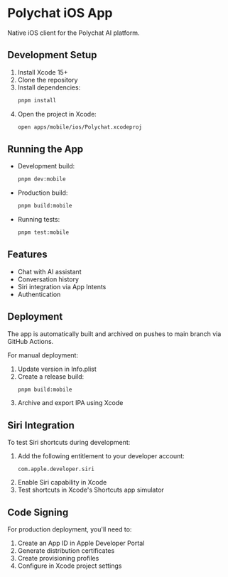 # Polychat iOS App

Native iOS client for the Polychat AI platform.

## Development Setup

1. Install Xcode 15+
2. Clone the repository
3. Install dependencies:
   ```sh
   pnpm install
   ```
4. Open the project in Xcode:
   ```sh
   open apps/mobile/ios/Polychat.xcodeproj
   ```

## Running the App

- Development build:
  ```sh
  pnpm dev:mobile
  ```

- Production build:
  ```sh
  pnpm build:mobile
  ```

- Running tests:
  ```sh
  pnpm test:mobile
  ```

## Features

- Chat with AI assistant
- Conversation history
- Siri integration via App Intents
- Authentication

## Deployment

The app is automatically built and archived on pushes to main branch via GitHub Actions.

For manual deployment:

1. Update version in Info.plist
2. Create a release build:
   ```sh
   pnpm build:mobile
   ```
3. Archive and export IPA using Xcode

## Siri Integration

To test Siri shortcuts during development:

1. Add the following entitlement to your developer account:
   ```
   com.apple.developer.siri
   ```
2. Enable Siri capability in Xcode
3. Test shortcuts in Xcode's Shortcuts app simulator

## Code Signing

For production deployment, you'll need to:

1. Create an App ID in Apple Developer Portal
2. Generate distribution certificates
3. Create provisioning profiles
4. Configure in Xcode project settings
